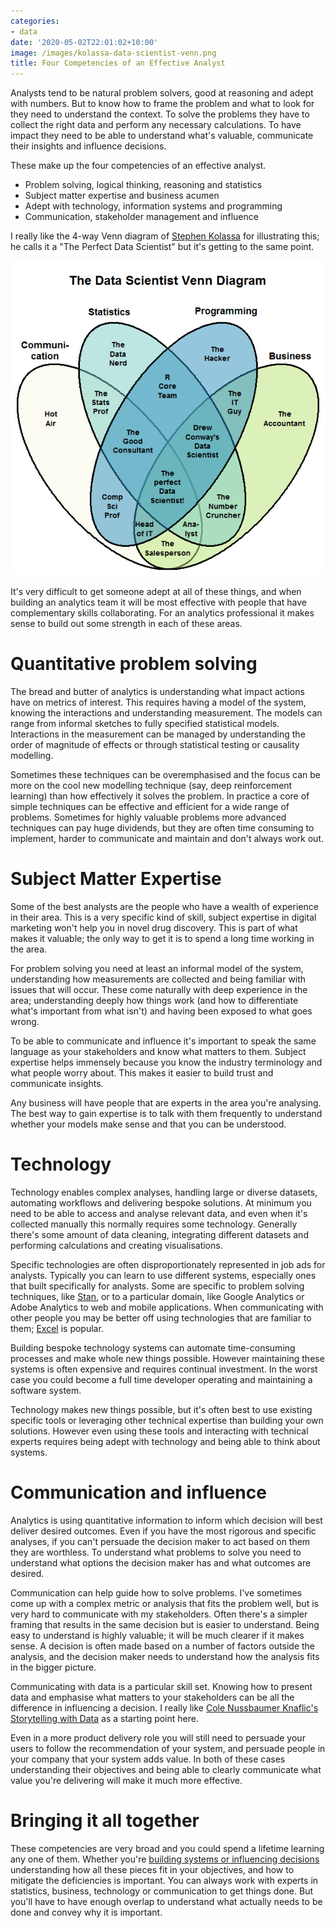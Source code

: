 ```yaml
---
categories:
- data
date: '2020-05-02T22:01:02+10:00'
image: /images/kolassa-data-scientist-venn.png
title: Four Competencies of an Effective Analyst
---
```


Analysts tend to be natural problem solvers, good at reasoning and adept with numbers.
But to know how to frame the problem and what to look for they need to understand the context.
To solve the problems they have to collect the right data and perform any necessary calculations.
To have impact they need to be able to understand what's valuable, communicate their insights and influence decisions.

These make up the four competencies of an effective analyst.

* Problem solving, logical thinking, reasoning and statistics
* Subject matter expertise and business acumen
* Adept with technology, information systems and programming
* Communication, stakeholder management and influence

I really like the 4-way Venn diagram of [Stephen Kolassa](https://datascience.stackexchange.com/questions/2403/data-science-without-knowledge-of-a-specific-topic-is-it-worth-pursuing-as-a-ca/2406#2406) for illustrating this; he calls it a "The Perfect Data Scientist" but it's getting to the same point.

![Data Scientist Requires Communication, Statistics, Programming and Business](/images/kolassa-data-scientist-venn.png)

It's very difficult to get someone adept at all of these things, and when building an analytics team it will be most effective with people that have complementary skills collaborating.
For an analytics professional it makes sense to build out some strength in each of these areas.

# Quantitative problem solving

The bread and butter of analytics is understanding what impact actions have on metrics of interest.
This requires having a model of the system, knowing the interactions and understanding measurement.
The models can range from informal sketches to fully specified statistical models.
Interactions in the measurement can be managed by understanding the order of magnitude of effects or through statistical testing or causality modelling.

Sometimes these techniques can be overemphasised and the focus can be more on the cool new modelling technique (say, deep reinforcement learning) than how effectively it solves the problem.
In practice a core of simple techniques can be effective and efficient for a wide range of problems.
Sometimes for highly valuable problems more advanced techniques can pay huge dividends, but they are often time consuming to implement, harder to communicate and maintain and don't always work out.

# Subject Matter Expertise

Some of the best analysts are the people who have a wealth of experience in their area.
This is a very specific kind of skill, subject expertise in digital marketing won't help you in novel drug discovery.
This is part of what makes it valuable; the only way to get it is to spend a long time working in the area.

For problem solving you need at least an informal model of the system, understanding how measurements are collected and being familiar with issues that will occur.
These come naturally with deep experience in the area; understanding deeply how things work (and how to differentiate what's important from what isn't) and having been exposed to what goes wrong.

To be able to communicate and influence it's important to speak the same language as your stakeholders and know what matters to them.
Subject expertise helps immensely because you know the industry terminology and what people worry about.
This makes it easier to build trust and communicate insights.

Any business will have people that are experts in the area you're analysing.
The best way to gain expertise is to talk with them frequently to understand whether your models make sense and that you can be understood.

# Technology

Technology enables complex analyses, handling large or diverse datasets, automating workflows and delivering bespoke solutions.
At minimum you need to be able to access and analyse relevant data, and even when it's collected manually this normally requires some technology.
Generally there's some amount of data cleaning, integrating different datasets and performing calculations and creating visualisations.

Specific technologies are often disproportionately represented in job ads for analysts.
Typically you can learn to use different systems, especially ones that built specifically for analysts.
Some are specific to problem solving techniques, like [Stan](https://mc-stan.org/), or to a particular domain, like Google Analytics or Adobe Analytics to web and mobile applications.
When communicating with other people you may be better off using technologies that are familiar to them; [Excel](/using-excel) is popular.

Building bespoke technology systems can automate time-consuming processes and make whole new things possible.
However maintaining these systems is often expensive and requires continual investment.
In the worst case you could become a full time developer operating and maintaining a software system.

Technology makes new things possible, but it's often best to use existing specific tools or leveraging other technical expertise than building your own solutions.
However even using these tools and interacting with technical experts requires being adept with technology and being able to think about systems.

# Communication and influence

Analytics is using quantitative information to inform which decision will best deliver desired outcomes.
Even if you have the most rigorous and specific analyses, if you can't persuade the decision maker to act based on them they are worthless.
To understand what problems to solve you need to understand what options the decision maker has and what outcomes are desired.

Communication can help guide how to solve problems.
I've sometimes come up with a complex metric or analysis that fits the problem well, but is very hard to communicate with my stakeholders.
Often there's a simpler framing that results in the same decision but is easier to understand.
Being easy to understand is highly valuable; it will be much clearer if it makes sense.
A decision is often made based on a number of factors outside the analysis, and the decision maker needs to understand how the analysis fits in the bigger picture.

Communicating with data is a particular skill set.
Knowing how to present data and emphasise what matters to your stakeholders can be all the difference in influencing a decision.
I really like [Cole Nussbaumer Knaflic's Storytelling with Data](https://www.storytellingwithdata.com/) as a starting point here.

Even in a more product delivery role you will still need to persuade your users to follow the recommendation of your system, and persuade people in your company that your system adds value.
In both of these cases understanding their objectives and being able to clearly communicate what value you're delivering will make it much more effective.

# Bringing it all together

These competencies are very broad and you could spend a lifetime learning any one of them.
Whether you're [building systems or influencing decisions](https://towardsdatascience.com/ode-to-the-type-a-data-scientist-78d11456019) understanding how all these pieces fit in your objectives, and how to mitigate the deficiencies is important.
You can always work with experts in statistics, business, technology or communication to get things done.
But you'll have to have enough overlap to understand what actually needs to be done and convey why it is important.